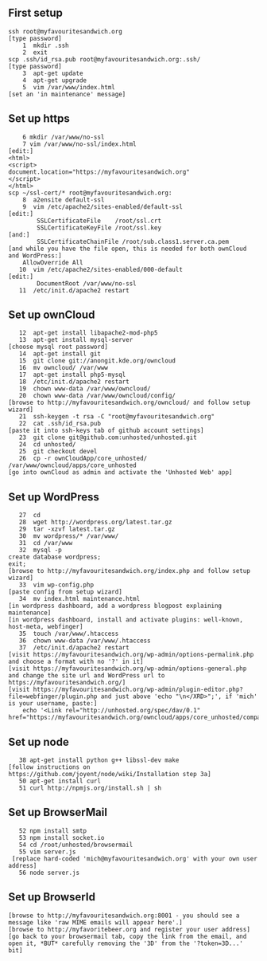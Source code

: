 First setup
-----------

    ssh root@myfavouritesandwich.org
    [type password]
        1  mkdir .ssh
        2  exit
    scp .ssh/id_rsa.pub root@myfavouritesandwich.org:.ssh/
    [type password]
        3  apt-get update
        4  apt-get upgrade
        5  vim /var/www/index.html 
    [set an 'in maintenance' message]

Set up https
------------

        6 mkdir /var/www/no-ssl
        7 vim /var/www/no-ssl/index.html
    [edit:]
    <html>
    <script>
    document.location="https://myfavouritesandwich.org"
    </script>
    </html>
    scp ~/ssl-cert/* root@myfavouritesandwich.org:
        8  a2ensite default-ssl
        9  vim /etc/apache2/sites-enabled/default-ssl
    [edit:]
            SSLCertificateFile    /root/ssl.crt
            SSLCertificateKeyFile /root/ssl.key
    [and:]
            SSLCertificateChainFile /root/sub.class1.server.ca.pem
    [and while you have the file open, this is needed for both ownCloud and WordPress:]
        AllowOverride All
       10  vim /etc/apache2/sites-enabled/000-default
    [edit:]
            DocumentRoot /var/www/no-ssl
       11  /etc/init.d/apache2 restart

Set up ownCloud
---------------

       12  apt-get install libapache2-mod-php5
       13  apt-get install mysql-server
    [choose mysql root password]
       14  apt-get install git
       15  git clone git://anongit.kde.org/owncloud
       16  mv owncloud/ /var/www
       17  apt-get install php5-mysql
       18  /etc/init.d/apache2 restart
       19  chown www-data /var/www/owncloud/
       20  chown www-data /var/www/owncloud/config/
    [browse to http://myfavouritesandwich.org/owncloud/ and follow setup wizard]
       21  ssh-keygen -t rsa -C "root@myfavouritesandwich.org"
       22  cat .ssh/id_rsa.pub 
    [paste it into ssh-keys tab of github account settings]
       23  git clone git@github.com:unhosted/unhosted.git
       24  cd unhosted/
       25  git checkout devel
       26  cp -r ownCloudApp/core_unhosted/ /var/www/owncloud/apps/core_unhosted
    [go into ownCloud as admin and activate the 'Unhosted Web' app]


Set up WordPress
----------------

       27  cd
       28  wget http://wordpress.org/latest.tar.gz
       29  tar -xzvf latest.tar.gz 
       30  mv wordpress/* /var/www/
       31  cd /var/www
       32  mysql -p
    create database wordpress;
    exit;
    [browse to http://myfavouritesandwich.org/index.php and follow setup wizard]
       33  vim wp-config.php
    [paste config from setup wizard]
       34  mv index.html maintenance.html
    [in wordpress dashboard, add a wordpress blogpost explaining maintenance]
    [in wordpress dashboard, install and activate plugins: well-known, host-meta, webfinger]
       35  touch /var/www/.htaccess
       36  chown www-data /var/www/.htaccess
       37  /etc/init.d/apache2 restart
    [visit https://myfavouritesandwich.org/wp-admin/options-permalink.php and choose a format with no '?' in it]
    [visit https://myfavouritesandwich.org/wp-admin/options-general.php and change the site url and WordPress url to https://myfavouritesandwich.org/]
    [visit https://myfavouritesandwich.org/wp-admin/plugin-editor.php?file=webfinger/plugin.php and just above 'echo "\n</XRD>";', if 'mich' is your username, paste:]
        echo '<Link rel="http://unhosted.org/spec/dav/0.1" href="https://myfavouritesandwich.org/owncloud/apps/core_unhosted/compat.php/mich/unhosted/"/>';

Set up node
-----------
       38 apt-get install python g++ libssl-dev make
    [follow instructions on https://github.com/joyent/node/wiki/Installation step 3a]
       50 apt-get install curl
       51 curl http://npmjs.org/install.sh | sh

Set up BrowserMail
------------------
       52 npm install smtp
       53 npm install socket.io
       54 cd /root/unhosted/browsermail
       55 vim server.js
     [replace hard-coded 'mich@myfavouritesandwich.org' with your own user address]
       56 node server.js

Set up BrowserId
----------------
    [browse to http://myfavouritesandwich.org:8001 - you should see a message like 'raw MIME emails will appear here'.]
    [browse to http://myfavoritebeer.org and register your user address]
    [go back to your browsermail tab, copy the link from the email, and open it, *BUT* carefully removing the '3D' from the '?token=3D...' bit]
